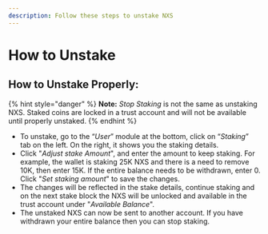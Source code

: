 ```yaml
---
description: Follow these steps to unstake NXS
---
```


# How to Unstake

## How to Unstake Properly:

{% hint style="danger" %}
**Note:** _Stop Staking_ is not the same as unstaking NXS. Staked coins are locked in a trust account and will not be available until properly unstaked.
{% endhint %}

* To unstake, go to the “_User_” module at the bottom, click on “_Staking_” tab on the left. On the right, it shows you the staking details.
* Click "_Adjust stake Amount_", and enter the amount to keep staking. For example, the wallet is staking 25K NXS and there is a need to remove 10K, then enter 15K. If the entire balance needs to be withdrawn, enter 0. Click "_Set staking amount_" to save the changes.
* The changes will be reflected in the stake details, continue staking and on the next stake block the NXS will be unlocked and available in the trust account under "_Available Balance_".
* The unstaked NXS can now be sent to another account. If you have withdrawn your entire balance then you can stop staking.
